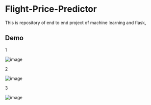 # Flight-Price-Predictor
This is repository of end to end project of machine learning and flask,

## Demo

1

![image](https://user-images.githubusercontent.com/62294074/209404575-39100926-79ea-4d91-861d-1e37ee0adfe2.png)

2

![image](https://user-images.githubusercontent.com/62294074/209404685-32d1e225-99b9-4b99-a628-123f81e1643d.png)

3

![image](https://user-images.githubusercontent.com/62294074/209404730-c5b90b16-6e70-4ce1-8813-4fde00bfb8a7.png)


